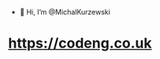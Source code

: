 - 👋 Hi, I’m @MichalKurzewski
# https://codeng.co.uk

<!---
MichalKurzewski/MichalKurzewski is a ✨ special ✨ repository because its `README.md` (this file) appears on your GitHub profile.
You can click the Preview link to take a look at your changes.
--->
